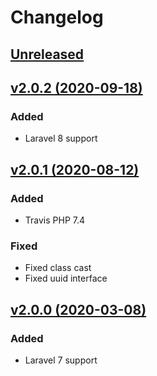 # Changelog

## [Unreleased](https://github.com/jn-jairo/laravel-eloquent-cast/compare/v2.0.2...2.x)

## [v2.0.2 (2020-09-18)](https://github.com/jn-jairo/laravel-eloquent-cast/compare/v2.0.1...v2.0.2)

### Added
- Laravel 8 support

## [v2.0.1 (2020-08-12)](https://github.com/jn-jairo/laravel-eloquent-cast/compare/v2.0.0...v2.0.1)

### Added
- Travis PHP 7.4

### Fixed
- Fixed class cast
- Fixed uuid interface

## [v2.0.0 (2020-03-08)](https://github.com/jn-jairo/laravel-eloquent-cast/compare/v1.0.0...v2.0.0)

### Added
- Laravel 7 support
